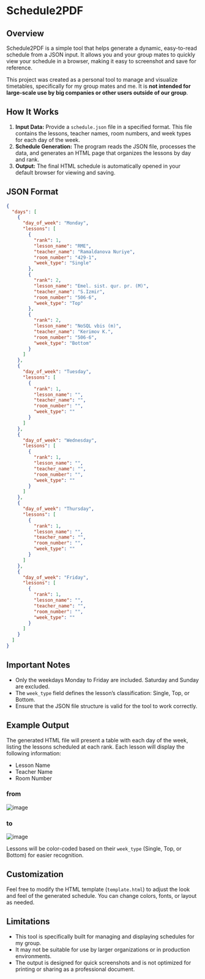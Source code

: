 # Schedule2PDF

## Overview

Schedule2PDF is a simple tool that helps generate a dynamic, easy-to-read schedule from a JSON input. It allows you and your group mates to quickly view your schedule in a browser, making it easy to screenshot and save for reference.

This project was created as a personal tool to manage and visualize timetables, specifically for my group mates and me. It is **not intended for large-scale use by big companies or other users outside of our group**.

## How It Works

1. **Input Data:** Provide a `schedule.json` file in a specified format. This file contains the lessons, teacher names, room numbers, and week types for each day of the week.
2. **Schedule Generation:** The program reads the JSON file, processes the data, and generates an HTML page that organizes the lessons by day and rank.
3. **Output:** The final HTML schedule is automatically opened in your default browser for viewing and saving.

## JSON Format

```json
{
  "days": [
    {
      "day_of_week": "Monday",
      "lessons": [
        {
          "rank": 1,
          "lesson_name": "RME",
          "teacher_name": "Ramaldanova Nuriye",
          "room_number": "429-1",
          "week_type": "Single"
        },
        {
          "rank": 2,
          "lesson_name": "Emel. sist. qur. pr. (M)",
          "teacher_name": "S.Izmir",
          "room_number": "506-6",
          "week_type": "Top"
        },
        {
          "rank": 2,
          "lesson_name": "NoSQL vbis (m)",
          "teacher_name": "Kerimov K.",
          "room_number": "506-6",
          "week_type": "Bottom"
        }
      ]
    },
    {
      "day_of_week": "Tuesday",
      "lessons": [
        {
          "rank": 1,
          "lesson_name": "",
          "teacher_name": "",
          "room_number": "",
          "week_type": ""
        }
      ]
    },
    {
      "day_of_week": "Wednesday",
      "lessons": [
        {
          "rank": 1,
          "lesson_name": "",
          "teacher_name": "",
          "room_number": "",
          "week_type": ""
        }
      ]
    },
    {
      "day_of_week": "Thursday",
      "lessons": [
        {
          "rank": 1,
          "lesson_name": "",
          "teacher_name": "",
          "room_number": "",
          "week_type": ""
        }
      ]
    },
    {
      "day_of_week": "Friday",
      "lessons": [
        {
          "rank": 1,
          "lesson_name": "",
          "teacher_name": "",
          "room_number": "",
          "week_type": ""
        }
      ]
    }
  ]
}
```

## Important Notes

- Only the weekdays Monday to Friday are included. Saturday and Sunday are excluded.
- The `week_type` field defines the lesson’s classification: Single, Top, or Bottom.
- Ensure that the JSON file structure is valid for the tool to work correctly.

## Example Output

The generated HTML file will present a table with each day of the week, listing the lessons scheduled at each rank. Each lesson will display the following information:

- Lesson Name
- Teacher Name
- Room Number

### from
![image](https://github.com/user-attachments/assets/e112e8c9-4954-4970-b3e5-fe2b8deea045)

### to
![image](https://github.com/user-attachments/assets/7ab702cf-4ac9-45bc-96d4-6b99729047da)


Lessons will be color-coded based on their `week_type` (Single, Top, or Bottom) for easier recognition.

## Customization

Feel free to modify the HTML template (`template.html`) to adjust the look and feel of the generated schedule. You can change colors, fonts, or layout as needed.

## Limitations

- This tool is specifically built for managing and displaying schedules for my group.
- It may not be suitable for use by larger organizations or in production environments.
- The output is designed for quick screenshots and is not optimized for printing or sharing as a professional document.
